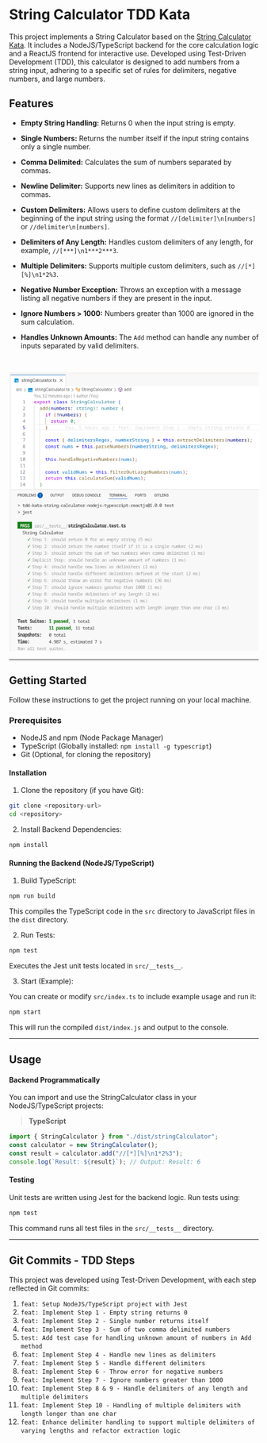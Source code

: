 # **String Calculator TDD Kata**

This project implements a String Calculator based on the [String Calculator Kata](https://osherove.com/tdd-kata-1). It includes a NodeJS/TypeScript backend for the core calculation logic and a ReactJS frontend for interactive use. Developed using Test-Driven Development (TDD), this calculator is designed to add numbers from a string input, adhering to a specific set of rules for delimiters, negative numbers, and large numbers.

## **Features**

- **Empty String Handling:** Returns 0 when the input string is empty.

- **Single Numbers:** Returns the number itself if the input string contains only a single number.

- **Comma Delimited:** Calculates the sum of numbers separated by commas.

- **Newline Delimiter:** Supports new lines as delimiters in addition to commas.

- **Custom Delimiters:** Allows users to define custom delimiters at the beginning of the input string using the format `//[delimiter]\n[numbers]` or `//delimiter\n[numbers]`.

- **Delimiters of Any Length:** Handles custom delimiters of any length, for example, `//[***]\n1***2***3`.

- **Multiple Delimiters:** Supports multiple custom delimiters, such as `//[*][%]\n1*2%3`.

- **Negative Number Exception:** Throws an exception with a message listing all negative numbers if they are present in the input.

- **Ignore Numbers > 1000:** Numbers greater than 1000 are ignored in the sum calculation.

- **Handles Unknown Amounts:** The `Add` method can handle any number of inputs separated by valid delimiters.

<br>

![result](/assets/tdd_result.png)

---

## Getting Started

Follow these instructions to get the project running on your local machine.

### Prerequisites

- NodeJS and npm (Node Package Manager)
- TypeScript (Globally installed: `npm install -g typescript`)
- Git (Optional, for cloning the repository)

#### Installation

1. Clone the repository (if you have Git):

```bash
git clone <repository-url>
cd <repository>
```

2. Install Backend Dependencies:

```bash
npm install
```

#### Running the Backend (NodeJS/TypeScript)

1. Build TypeScript:

```bash
npm run build
```

This compiles the TypeScript code in the `src` directory to JavaScript files in the `dist` directory.

2. Run Tests:

```bash
npm test
```

Executes the Jest unit tests located in `src/__tests__`.

3. Start (Example):

You can create or modify `src/index.ts` to include example usage and run it:

```bash
npm start
```

This will run the compiled `dist/index.js` and output to the console.

---

## Usage

#### Backend Programmatically

You can import and use the StringCalculator class in your NodeJS/TypeScript projects:

> **TypeScript**

```typescript
import { StringCalculator } from "./dist/stringCalculator";
const calculator = new StringCalculator();
const result = calculator.add("//[*][%]\n1*2%3");
console.log(`Result: ${result}`); // Output: Result: 6
```

#### Testing

Unit tests are written using Jest for the backend logic. Run tests using:

```bash
npm test
```

This command runs all test files in the `src/__tests__` directory.

---

## Git Commits - TDD Steps

This project was developed using Test-Driven Development, with each step reflected in Git commits:

1. `feat: Setup NodeJS/TypeScript project with Jest`
2. `feat: Implement Step 1 - Empty string returns 0`
3. `feat: Implement Step 2 - Single number returns itself`
4. `feat: Implement Step 3 - Sum of two comma delimited numbers`
5. `test: Add test case for handling unknown amount of numbers in Add method`
6. `feat: Implement Step 4 - Handle new lines as delimiters`
7. `feat: Implement Step 5 - Handle different delimiters`
8. `feat: Implement Step 6 - Throw error for negative numbers`
9. `feat: Implement Step 7 - Ignore numbers greater than 1000`
10. `feat: Implement Step 8 & 9 - Handle delimiters of any length and multiple delimiters`
11. `feat: Implement Step 10 - Handling of multiple delimiters with length longer than one char`
12. `feat: Enhance delimiter handling to support multiple delimiters of varying lengths and refactor extraction logic`
